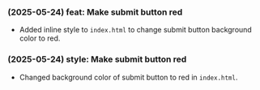 ### (2025-05-24) feat: Make submit button red
- Added inline style to `index.html` to change submit button background color to red.

### (2025-05-24) style: Make submit button red
- Changed background color of submit button to red in `index.html`.
